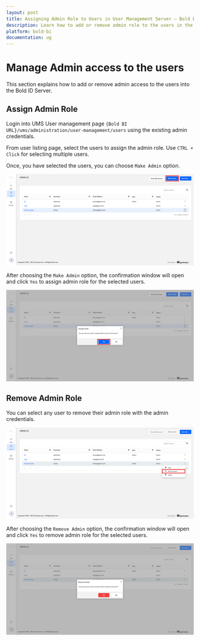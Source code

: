 ```yaml
---
layout: post
title: Assigning Admin Role to Users in User Management Server – Bold BI
description: Learn how to add or remove admin role to the users in the User Management Server of Bold BI deployed in your servers.
platform: bold-bi
documentation: ug
---
```


# Manage Admin access to the users

This section explains how to add or remove admin access to the users into the Bold ID Server.

## Assign Admin Role

Login into UMS User management page `{Bold BI URL}/ums/administration/user-management/users` using the existing admin credentials.

From user listing page, select the users to assign the admin role. Use `CTRL + Click` for selecting multiple users.

Once, you have selected the users, you can choose `Make Admin` option.

![Select Users from User Management page](/static/assets/multi-tenancy/images/ums-user-management.png)

After choosing the `Make Admin` option, the confirmation window will open and click `Yes` to assign admin role for the selected users.

![Assign Admin Role Confirmation](/static/assets/multi-tenancy/images/admin-role-confirmation.png)


## Remove Admin Role

You can select any user to remove their admin role with the admin credentials.

![Admin Users confirmation](/static/assets/multi-tenancy/images/remove-admin-option.png)

After choosing the `Remove Admin` option, the confirmation window will open and click `Yes` to remove admin role for the selected users.

![Remove Admin Confirmation](/static/assets/multi-tenancy/images/remove-admin-confirmation.png) 